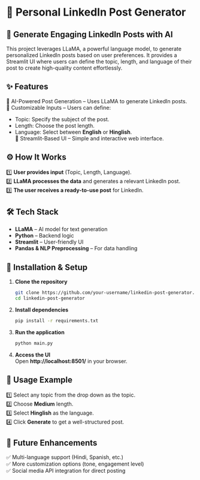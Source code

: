 # 📢 Personal LinkedIn Post Generator  

## 🚀 Generate Engaging LinkedIn Posts with AI  

This project leverages LLaMA, a powerful language model, to generate personalized LinkedIn posts based on user preferences. It provides a Streamlit UI where users can define the topic, length, and language of their post to create high-quality content effortlessly.  

## ✨ Features  
🔹 AI-Powered Post Generation – Uses LLaMA to generate LinkedIn posts.  
🔹 Customizable Inputs – Users can define:  
   - Topic: Specify the subject of the post.  
   - Length: Choose the post length.  
   - Language: Select between **English** or **Hinglish**.  
🔹 Streamlit-Based UI – Simple and interactive web interface.  

## ⚙️ How It Works  
1️⃣ **User provides input** (Topic, Length, Language).  
2️⃣ **LLaMA processes the data** and generates a relevant LinkedIn post.  
3️⃣ **The user receives a ready-to-use post** for LinkedIn.  

## 🛠 **Tech Stack**  
- **LLaMA** – AI model for text generation  
- **Python** – Backend logic  
- **Streamlit** – User-friendly UI  
- **Pandas & NLP Preprocessing** – For data handling  

## 🚀 **Installation & Setup**  
1. **Clone the repository**  
   ```bash
   git clone https://github.com/your-username/linkedin-post-generator.git
   cd linkedin-post-generator
   ```  
2. **Install dependencies**  
   ```bash
   pip install -r requirements.txt
   ```  
3. **Run the application**  
   ```bash
   python main.py
   ```  
4. **Access the UI**  
   Open **http://localhost:8501/** in your browser.  

## 📜 **Usage Example**  
1️⃣ Select any topic from the drop down as the topic.  
2️⃣ Choose **Medium** length.  
3️⃣ Select **Hinglish** as the language.  
4️⃣ Click **Generate** to get a well-structured post.  

## 📌 **Future Enhancements**  
✅ Multi-language support (Hindi, Spanish, etc.)  
✅ More customization options (tone, engagement level)  
✅ Social media API integration for direct posting  
